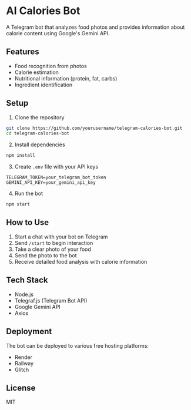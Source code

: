 # AI Calories Bot

A Telegram bot that analyzes food photos and provides information about calorie content using Google's Gemini API.

## Features

- Food recognition from photos
- Calorie estimation
- Nutritional information (protein, fat, carbs)
- Ingredient identification

## Setup

1. Clone the repository
```bash
git clone https://github.com/yourusername/telegram-calories-bot.git
cd telegram-calories-bot
```

2. Install dependencies
```bash
npm install
```

3. Create `.env` file with your API keys
```
TELEGRAM_TOKEN=your_telegram_bot_token
GEMINI_API_KEY=your_gemini_api_key
```

4. Run the bot
```bash
npm start
```

## How to Use

1. Start a chat with your bot on Telegram
2. Send `/start` to begin interaction
3. Take a clear photo of your food
4. Send the photo to the bot
5. Receive detailed food analysis with calorie information

## Tech Stack

- Node.js
- Telegraf.js (Telegram Bot API)
- Google Gemini API
- Axios

## Deployment

The bot can be deployed to various free hosting platforms:
- Render
- Railway
- Glitch

## License

MIT
